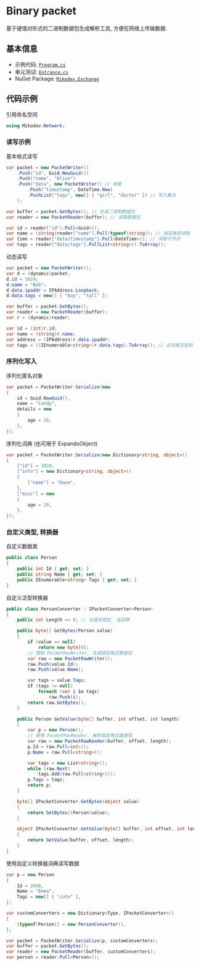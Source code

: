 # Binary packet
基于键值对形式的二进制数据包生成解析工具, 方便在网络上传输数据.

## 基本信息
* 示例代码: [`Program.cs`](https://github.com/afxres/data-packet/blob/master/Exchange/Sample/Program.cs)<br />
* 单元测试: [`Entrance.cs`](https://github.com/afxres/data-packet/blob/master/Exchange/unit-test/Entrance.cs)<br />
* NuGet Package: [`Mikodev.Exchange`](https://www.nuget.org/packages/Mikodev.Exchange/)<br />

## 代码示例

引用命名空间
``` csharp
using Mikodev.Network;
```

### 读写示例

基本格式读写
```csharp
var packet = new PacketWriter()
    .Push("id", Guid.NewGuid())
    .Push("name", "Alice")
    .Push("data", new PacketWriter() // 嵌套
        .Push("timestamp", DateTime.Now)
        .PushList("tags", new[] { "girl", "doctor" }) // 写入集合
    );

var buffer = packet.GetBytes(); // 生成二进制数据包
var reader = new PacketReader(buffer); // 读取数据包

var id = reader["id"].Pull<Guid>();
var name = (string)reader["name"].Pull(typeof(string)); // 指定类型读取
var time = reader["data/timestamp"].Pull<DateTime>(); // 读取子节点
var tags = reader["data/tags"].PullList<string>().ToArray();
```

动态读写
```csharp
var packet = new PacketWriter();
var d = (dynamic)packet;
d.id = 1024;
d.name = "Bob";
d.data.ipaddr = IPAddress.Loopback;
d.data.tags = new[] { "boy", "tall" };

var buffer = packet.GetBytes();
var reader = new PacketReader(buffer);
var r = (dynamic)reader;

var id = (int)r.id;
var name = (string)r.name;
var address = (IPAddress)r.data.ipaddr;
var tags = ((IEnumerable<string>)r.data.tags).ToArray(); // 必须是泛型的 IEnumerable
```

### 序列化写入

序列化匿名对象
```csharp
var packet = PacketWriter.Serialize(new
{
    id = Guid.NewGuid(),
    name = "Candy",
    details = new
    {
        age = 18,
    },
});
```

序列化词典 (也可用于 ExpandoObject)
```csharp
var packet = PacketWriter.Serialize(new Dictionary<string, object>()
{
    ["id"] = 1024,
    ["info"] = new Dictionary<string, object>()
    {
        ["name"] = "Dave",
    },
    ["misc"] = new
    {
        age = 20,
    },
});
```

### 自定义类型, 转换器

自定义数据类
```csharp
public class Person
{
    public int Id { get; set; }
    public string Name { get; set; }
    public IEnumerable<string> Tags { get; set; }
}
```

自定义泛型转换器
```csharp
public class PersonConverter : IPacketConverter<Person>
{
    public int Length => 0; // 长度非固定, 返回零

    public byte[] GetBytes(Person value)
    {
        if (value == null)
            return new byte[0];
        // 借助 PacketRawWriter, 生成固定格式数据包
        var raw = new PacketRawWriter();
        raw.Push(value.Id);
        raw.Push(value.Name);

        var tags = value.Tags;
        if (tags != null)
            foreach (var i in tags)
                raw.Push(i);
        return raw.GetBytes();
    }

    public Person GetValue(byte[] buffer, int offset, int length)
    {
        var p = new Person();
        // 使用 PacketRawReader, 解析固定格式数据包
        var raw = new PacketRawReader(buffer, offset, length);
        p.Id = raw.Pull<int>();
        p.Name = raw.Pull<string>();

        var tags = new List<string>();
        while (raw.Next)
            tags.Add(raw.Pull<string>());
        p.Tags = tags;
        return p;
    }

    byte[] IPacketConverter.GetBytes(object value)
    {
        return GetBytes((Person)value);
    }

    object IPacketConverter.GetValue(byte[] buffer, int offset, int length)
    {
        return GetValue(buffer, offset, length);
    }
}
```

使用自定义转换器词典读写数据
```csharp
var p = new Person
{
    Id = 2048,
    Name = "Emma",
    Tags = new[] { "cute" },
};

var customConverters = new Dictionary<Type, IPacketConverter>()
{
    [typeof(Person)] = new PersonConverter(),
};

var packet = PacketWriter.Serialize(p, customConverters);
var buffer = packet.GetBytes();
var reader = new PacketReader(buffer, customConverters);
var person = reader.Pull<Person>();
```
